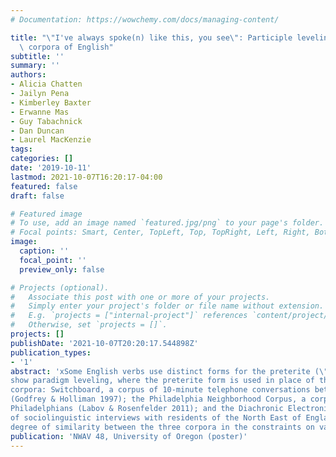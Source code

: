 ```yaml
---
# Documentation: https://wowchemy.com/docs/managing-content/

title: "\"I've always spoke(n) like this, you see\": Participle leveling in three\
  \ corpora of English"
subtitle: ''
summary: ''
authors:
- Alicia Chatten
- Jailyn Pena
- Kimberley Baxter
- Erwanne Mas
- Guy Tabachnick
- Dan Duncan
- Laurel MacKenzie
tags:
categories: []
date: '2019-10-11'
lastmod: 2021-10-07T16:20:17-04:00
featured: false
draft: false

# Featured image
# To use, add an image named `featured.jpg/png` to your page's folder.
# Focal points: Smart, Center, TopLeft, Top, TopRight, Left, Right, BottomLeft, Bottom, BottomRight.
image:
  caption: ''
  focal_point: ''
  preview_only: false

# Projects (optional).
#   Associate this post with one or more of your projects.
#   Simply enter your project's folder or file name without extension.
#   E.g. `projects = ["internal-project"]` references `content/project/deep-learning/index.md`.
#   Otherwise, set `projects = []`.
projects: []
publishDate: '2021-10-07T20:20:17.544898Z'
publication_types:
- '1'
abstract: 'xSome English verbs use distinct forms for the preterite (\"I broke the door\") and the past participle (\"I’ve broken the door\"). These verbs may variably
show paradigm leveling, where the preterite form is used in place of the participle (\"I’ve broke the door\"). We contribute the first detailed variationist study of participle leveling by investigating the phenomenon in three
corpora: Switchboard, a corpus of 10-minute telephone conversations between American English speakers
(Godfrey & Holliman 1997); the Philadelphia Neighborhood Corpus, a corpus of sociolinguistic interviews with
Philadelphians (Labov & Rosenfelder 2011); and the Diachronic Electronic Corpus of Tyneside English, a corpus
of sociolinguistic interviews with residents of the North East of England (Corrigan et al. 2012). We find a striking
degree of similarity between the three corpora in the constraints on variation. The general picture is of socially-evaluated variation affected by both syntactic and paradigmatic factors.'
publication: 'NWAV 48, University of Oregon (poster)'
---
```

